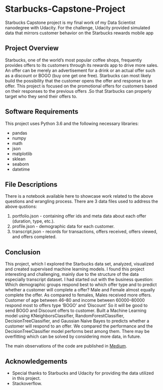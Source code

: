 # Starbucks-Capstone-Project
Starbucks Capstone project is my final work of my Data Scientist nanodegree with Udacity. For the challenge, Udacity provided simulated data that mirrors customer behavior on the Starbucks rewards mobile app

## Project Overview
Starbucks, one of the world’s most popular coffee shops, frequently provides offers to its customers through its rewards app to drive more sales. An offer can be merely an advertisement for a drink or an actual offer such as a discount or BOGO (buy one get one free).  Starbucks can most likely build the possibility that the customer opens the offer and response to an offer. This project is focused on the promotional offers for customers based on their responses to the previous offers .So that Starbucks can properly target who they send their offers to.

## Software Requirements
This project uses Python 3.6 and the following necessary libraries:
-	pandas
-	numpy
-	math
-	json
-	matplotlib
-	sklean
-	seaborn
- datetime

## File Descriptions
There is a notebook available here to showcase work related to the above questions and wrangling process. There are 3 data files used to address the above qustions:
1.	portfolio.json - containing offer ids and meta data about each offer (duration, type, etc.).
2.	profile.json - demographic data for each customer.
3.	transcript.json - records for transactions, offers received, offers viewed, and offers completed.


## Conclusion
This project, which I explored the Starbucks data set, analyzed, visualized and created supervised machine learning models. I found this project interesting and challenging, mainly due to the structure of the data especially transcript dataset. I had started out with the business question:
Which demographic groups respond best to which offer type and to predict whether a customer will complete a offer?
Male and Female almost equally complete the offer. As compared to females, Males received more offers. Customer of age between 46–80 and income between 60000–80000 respond most to offers type ‘BOGO’ and ‘Discount’ So it will be good to send BOGO and Discount offers to customer.
Built a Machine Learning model using KNeighborsClassifier, RandomForestClassifier, DecisionTreeClassifier, and Gaussian Naive Bayes to predicts whether a customer will respond to an offer. We compared the performance and the DecisionTreeClassifier model performs best among them.
There may be overfitting which can be solved by considering more data, in future.

The main observations of the code are published in [Medium](https://anniemathewlog.medium.com/forecasting-of-starbucks-promotional-deals-f10798e5da75).


## Acknowledgements

- Special thanks to Starbucks and Udacity for providing the data utilized in this project.
- Stackoverflow.

